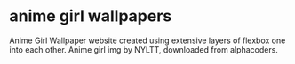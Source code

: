 # anime girl wallpapers

Anime Girl Wallpaper website created using extensive layers of flexbox one into each other. Anime girl img by NYLTT, downloaded from alphacoders.
